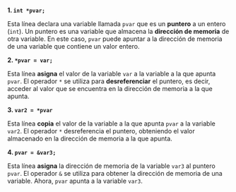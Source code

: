 **1. `int *pvar;`**

Esta línea declara una variable llamada `pvar` que es un **puntero** a un entero (`int`). Un puntero es una variable que almacena la **dirección de memoria** de otra variable. En este caso, `pvar`  puede apuntar a la dirección de memoria de una variable que contiene un valor entero.

**2. `*pvar = var;`**

Esta línea **asigna** el valor de la variable `var` a la variable a la que apunta `pvar`.  El operador `*` se utiliza para **desreferenciar** el puntero, es decir, acceder al valor que se encuentra en la dirección de memoria a la que apunta.

**3. `var2 = *pvar`**

Esta línea **copia** el valor de la variable a la que apunta `pvar` a la variable `var2`.  El operador `*` desreferencia el puntero, obteniendo el valor almacenado en la dirección de memoria a la que apunta.

**4. `pvar = &var3;`**

Esta línea **asigna** la dirección de memoria de la variable `var3` al puntero `pvar`.  El operador `&` se utiliza para obtener la dirección de memoria de una variable. Ahora, `pvar` apunta a la variable `var3`.
